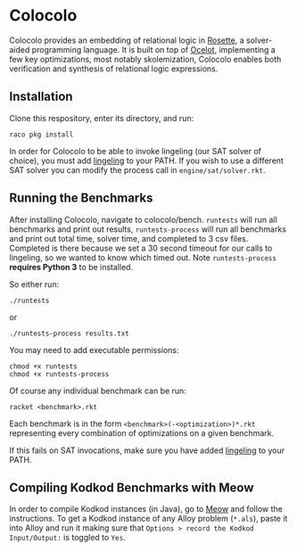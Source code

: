 # Colocolo

Colocolo provides an embedding of relational logic in 
[Rosette](https://emina.github.io/rosette), a solver-aided programming language. It is built on top of [Ocelot](https://github.com/jamesbornholt/ocelot/), implementing a few key optimizations, most notably skolemization, Colocolo enables both verification
and synthesis of relational logic expressions.

## Installation

Clone this respository, enter its directory, and run:

    raco pkg install

In order for Colocolo to be able to invoke lingeling (our SAT solver of choice), you must add [lingeling](https://github.com/arminbiere/lingeling) to your PATH. If you wish to use a different SAT solver you can modify the process call in `engine/sat/solver.rkt`.

## Running the Benchmarks

After installing Colocolo, navigate to colocolo/bench. `runtests` will run all benchmarks and print out results, `runtests-process` will run all benchmarks and print out total time, solver time, and completed to 3 csv files. Completed is there because we set a 30 second timeout for our calls to lingeling, so we wanted to know which timed out. Note `runtests-process` **requires Python 3** to be installed.

So either run:

    ./runtests
or

    ./runtests-process results.txt

You may need to add executable permissions:

    chmod +x runtests
    chmod +x runtests-process
Of course any individual benchmark can be run:

    racket <benchmark>.rkt

Each benchmark is in the form `<benchmark>(-<optimization>)*.rkt` representing every combination of optimizations on a given benchmark.

If this fails on SAT invocations, make sure you have added [lingeling](https://github.com/arminbiere/lingeling) to your PATH.

## Compiling Kodkod Benchmarks with Meow

In order to compile Kodkod instances (in Java), go to [Meow](https://github.com/altanh/meow) and follow the instructions. To get a Kodkod instance of any Alloy problem (`*.als`), paste it into Alloy and run it making sure that `Options > record the Kodkod Input/Output:` is toggled to `Yes`.


    

